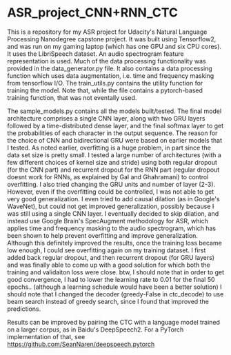 # ASR_project_CNN+RNN_CTC
This is a repository for my ASR project for Udacity's Natural Language Processing Nanodegree capstone project. It was built using Tensorflow2, and was run on my gaming laptop (which has one GPU and six CPU cores).
It uses the LibriSpeech dataset. An audio spectrogram feature representation is used. Much of the data processing functionality was provided in the data_generator.py file. It also contains a data processing function which uses data augmentation, i.e. time and frequency masking from tensorflow I/O.
The train_utils.py contains the utility function for training the model. Note that, while the file contains a pytorch-based training function, that was not eventally used.

The sample_models.py contains all the models built/tested. The final model architecture comprises a single CNN layer, along with two GRU layers followed by a time-distributed dense layer, and the final softmax layer to get the probabilities of each character in the output sequence. The reason for the choice of CNN and bidirectional GRU were based on earlier models that I tested. As noted earlier, overfitting is a huge problem, in part since the data set size is pretty small. I tested a large number of architectures (with a few different choices of kernel size and stride) using both regular dropout (for the CNN part) and recurrent dropout for the RNN part (regular dropout doesnt work for RNNs, as explained by Gal and Ghahramani) to control overfitting. I also tried changing the GRU units and number of layer (2-3). However, even if the overfitting could be controlled, I was not able to get very good generalization. I even tried to add causal dilation (as in Google's WaveNet), but could not get improved generalization, possibly because I was still using a single CNN layer. I eventually decided to skip dilation, and instead use Google Brain's SpecAugment methodology for ASR, which applies time and frequency masking to the audio spectrogram, which has been shown to help prevent overfitting and improve generalization. Although this definitely improved the results, once the training loss became low enough, I could see overfitting again on my training dataset. I first added back regular dropout, and then recurrent dropout (for GRU layers) and was finally able to come up with a good solution for which both the training and validaiton loss were close. btw, I should note that in order to get good convergence, I had to lower the learning rate to 0.01 for the final 50 epochs.. (although a learning schedule would have been a better solution) I should note that I changed the decoder (greedy-False in ctc_decode) to use beam search instead of greedy search, since I found that improved the predictions.

Results can be improved by pairing the CTC with a language model trained on a larger corpus, as in Baidu's DeepSpeech2. For a PyTorch implementation of that, see https://github.com/SeanNaren/deepspeech.pytorch
